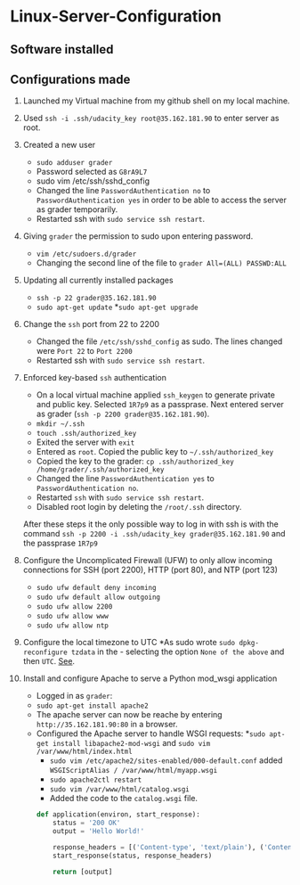 # Linux-Server-Configuration



## Software installed


## Configurations made

1. Launched my Virtual machine from my github shell on my local machine.

2. Used  `ssh -i .ssh/udacity_key root@35.162.181.90` to enter server as root.

3. Created a new user
	* `sudo adduser grader`
	* Password selected as `G8rA9L7`
	* sudo vim /etc/ssh/sshd_config
	* Changed the line `PasswordAuthentication no` to `PasswordAuthentication yes` in order to be able to access the server as grader temporarily.
	* Restarted ssh with `sudo service ssh restart`.

4. Giving `grader` the permission to sudo upon entering password.
	* `vim /etc/sudoers.d/grader`
	* Changing the second line of the file to `grader All=(ALL) PASSWD:ALL`

5. Updating all currently installed packages
	* `ssh -p 22 grader@35.162.181.90`
	* `sudo apt-get update`
	*`sudo apt-get upgrade`

6. Change the `ssh` port from 22 to 2200
	* Changed the file `/etc/ssh/sshd_config` as sudo. The lines changed were `Port 22` to `Port 2200`
	* Restarted ssh with `sudo service ssh restart`.

7. Enforced key-based `ssh` authentication
	* On a local virtual machine applied `ssh_keygen` to generate private and public key. Selected `1R7p9` as a passprase. Next entered server as grader (`ssh -p 2200 grader@35.162.181.90`). 
	* `mkdir ~/.ssh`
	* `touch .ssh/authorized_key`
	* Exited the server with `exit`
	* Entered as `root`. Copied the public key to `~/.ssh/authorized_key`
	* Copied the key to the grader: `cp .ssh/authorized_key /home/grader/.ssh/authorized_key`
	* Changed the line `PasswordAuthentication yes` to `PasswordAuthentication no`.
	* Restarted `ssh` with `sudo service ssh restart`.
	* Disabled root login by deleting the `/root/.ssh` directory. 

	After these steps it the only possible way to log in with ssh is with the command `ssh -p 2200 -i .ssh/udacity_key grader@35.162.181.90` and the passprase `1R7p9`


8. Configure the Uncomplicated Firewall (UFW) to only allow incoming connections for SSH (port 2200), HTTP (port 80), and NTP (port 123)
	* `sudo ufw default deny incoming`
	* `sudo ufw default allow outgoing`
	* `sudo ufw allow 2200`
	* `sudo ufw allow www`
	* `sudo ufw allow ntp`

9. Configure the local timezone to UTC
	*As sudo wrote `sudo dpkg-reconfigure tzdata` in the - selecting the option `None of the above` and then `UTC`. [See](http://askubuntu.com/questions/138423/how-do-i-change-my-timezone-to-utc-gmt).

10. Install and configure Apache to serve a Python mod_wsgi application
	* Logged in as `grader`: 
	* `sudo apt-get install apache2`
	* The apache server can now be reache by entering `http://35.162.181.90:80` in a browser.
	* Configured the Apache server to handle WSGI requests: 
		*`sudo apt-get install libapache2-mod-wsgi` and `sudo vim /var/www/html/index.html`
		* `sudo vim /etc/apache2/sites-enabled/000-default.conf` added `WSGIScriptAlias / /var/www/html/myapp.wsgi`
		* `sudo apache2ctl restart`
		* `sudo vim /var/www/html/catalog.wsgi`
		* Added the code to the `catalog.wsgi` file.
		```python
    	def application(environ, start_response):
    		status = '200 OK'
    		output = 'Hello World!'

    		response_headers = [('Content-type', 'text/plain'), ('Content-Length', str(len(output)))]
    		start_response(status, response_headers)

    		return [output]
		```
##
